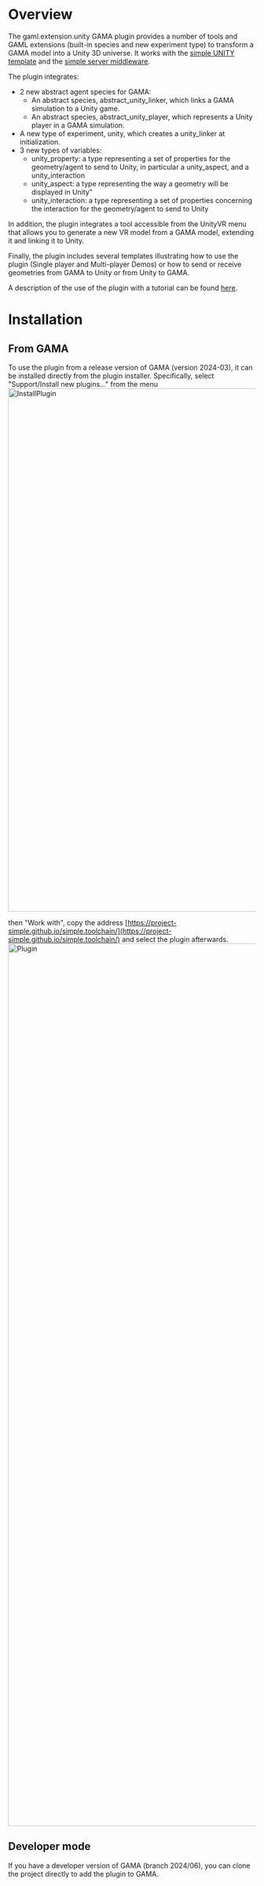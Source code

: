 # Overview
The gaml.extension.unity GAMA plugin  provides a number of tools and GAML extensions (built-in species and new experiment type) to transform a GAMA model into a Unity 3D universe.
It works with the [simple UNITY template](https://github.com/project-SIMPLE/simple.toolchain/tree/2024-06/Unity%20Template) and the [simple server middleware](https://github.com/project-SIMPLE/GamaServerMiddleware).

The plugin integrates:
* 2 new abstract agent species for GAMA:
    * An abstract species, abstract_unity_linker, which links a GAMA simulation to a Unity game.
    * An abstract species, abstract_unity_player, which represents a Unity player in a GAMA simulation.
* A new type of experiment, unity, which creates a unity_linker at initialization.
* 3 new types of variables:
    * unity_property: a type representing a set of properties for the geometry/agent to send to Unity, in particular a unity_aspect, and a unity_interaction
    * unity_aspect: a type representing the way a geometry will be displayed in Unity"
    * unity_interaction: a type representing a set of properties concerning the interaction for the geometry/agent to send to Unity

In addition, the plugin integrates a tool accessible from the UnityVR menu that allows you to generate a new VR model from a GAMA model, extending it and linking it to Unity.

Finally, the plugin includes several templates illustrating how to use the plugin (Single player and Multi-player Demos) or how to send or receive geometries from GAMA to Unity or from Unity to GAMA.

A description of the use of the plugin with a tutorial can be found [here](https://github.com/project-SIMPLE/simple.toolchain/wiki/Tutorial-%E2%80%90-From-GAMA-model-to-Virtual-Universe-%E2%80%90-case-of-a-traffic-model).

# Installation

## From GAMA
To use the plugin from a release version of GAMA (version 2024-03), it can be installed directly from the plugin installer.
Specifically, select "Support/Install new plugins..." from the menu
<img width="1065" alt="InstallPlugin" src="https://github.com/user-attachments/assets/e2df2f5d-a579-46df-8622-708be654a121" />

then "Work with", copy the address [https://project-simple.github.io/simple.toolchain/](https://project-simple.github.io/simple.toolchain/) and select the plugin afterwards.
<img width="1796" alt="Plugin" src="https://github.com/user-attachments/assets/923f923f-93e1-41de-8e6e-a0d7abeae414" />

## Developer mode
If you have a developer version of GAMA (branch 2024/06), you can clone the project directly to add the plugin to GAMA.
